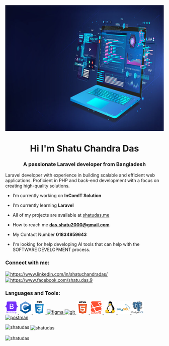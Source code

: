 <img align="center" src="https://github.com/shatudas/ShatuDas/blob/main/360_F_457937822_6guyVRMr4cCdCr36zPg7Er7WRaf0FbSn.jpg"  height="400" width="100%" />


<h1 align="center">Hi I'm Shatu Chandra Das</h1>
<h3 align="center">A passionate Laravel developer from Bangladesh</h3>

<p>Laravel developer with experience in building scalable and efficient web applications. Proficient in PHP and back-end development with a focus on creating high-quality solutions.
</p>

- I’m currently working on **InComIT Solution**

- I’m currently learning **Laravel**

- All of my projects are available at [shatudas.me](shatudas.me)

- How to reach me **das.shatu2000@gmail.com**

- My Contact Number  **01834959643**

- I'm looking for help developing AI tools that can help with the SOFTWARE DEVELOPMENT process.

<h3 align="left">Connect with me:</h3>
<p align="left">
<a href="https://linkedin.com/in/https://www.linkedin.com/in/shatuchandradas/" target="blank" >
  <img align="center" src="https://raw.githubusercontent.com/rahuldkjain/github-profile-readme-generator/master/src/images/icons/Social/linked-in-alt.svg" alt="https://www.linkedin.com/in/shatuchandradas/" height="30" width="40"  /></a>
<a href="https://fb.com/https://www.facebook.com/shatu.das.9" target="blank">
  <img align="center" src="https://raw.githubusercontent.com/rahuldkjain/github-profile-readme-generator/master/src/images/icons/Social/facebook.svg" alt="https://www.facebook.com/shatu.das.9" height="30" width="40" />
</a>
</p>

<h3 align="left">Languages and Tools:</h3>
<p align="left"> <a href="https://getbootstrap.com" target="_blank" rel="noreferrer"> <img src="https://raw.githubusercontent.com/devicons/devicon/master/icons/bootstrap/bootstrap-plain-wordmark.svg" alt="bootstrap" width="40" height="40"/> </a> <a href="https://www.cprogramming.com/" target="_blank" rel="noreferrer"> <img src="https://raw.githubusercontent.com/devicons/devicon/master/icons/c/c-original.svg" alt="c" width="40" height="40"/> </a> <a href="https://www.w3schools.com/css/" target="_blank" rel="noreferrer"> <img src="https://raw.githubusercontent.com/devicons/devicon/master/icons/css3/css3-original-wordmark.svg" alt="css3" width="40" height="40"/> </a> <a href="https://www.figma.com/" target="_blank" rel="noreferrer"> <img src="https://www.vectorlogo.zone/logos/figma/figma-icon.svg" alt="figma" width="40" height="40"/> </a> <a href="https://git-scm.com/" target="_blank" rel="noreferrer"> <img src="https://www.vectorlogo.zone/logos/git-scm/git-scm-icon.svg" alt="git" width="40" height="40"/> </a> <a href="https://www.w3.org/html/" target="_blank" rel="noreferrer"> <img src="https://raw.githubusercontent.com/devicons/devicon/master/icons/html5/html5-original-wordmark.svg" alt="html5" width="40" height="40"/> </a> <a href="https://laravel.com/" target="_blank" rel="noreferrer"> <img src="https://raw.githubusercontent.com/devicons/devicon/master/icons/laravel/laravel-plain-wordmark.svg" alt="laravel" width="40" height="40"/> </a> <a href="https://www.linux.org/" target="_blank" rel="noreferrer"> <img src="https://raw.githubusercontent.com/devicons/devicon/master/icons/linux/linux-original.svg" alt="linux" width="40" height="40"/> </a> <a href="https://www.mysql.com/" target="_blank" rel="noreferrer"> <img src="https://raw.githubusercontent.com/devicons/devicon/master/icons/mysql/mysql-original-wordmark.svg" alt="mysql" width="40" height="40"/> </a> <a href="https://www.postgresql.org" target="_blank" rel="noreferrer"> <img src="https://raw.githubusercontent.com/devicons/devicon/master/icons/postgresql/postgresql-original-wordmark.svg" alt="postgresql" width="40" height="40"/> </a> <a href="https://postman.com" target="_blank" rel="noreferrer"> <img src="https://www.vectorlogo.zone/logos/getpostman/getpostman-icon.svg" alt="postman" width="40" height="40"/> </a> </p>

<p><img align="left" src="https://github-readme-stats.vercel.app/api/top-langs?username=shatudas&show_icons=true&locale=en&layout=compact" alt="shatudas" /></p>

<p>&nbsp;<img align="center" src="https://github-readme-stats.vercel.app/api?username=shatudas&show_icons=true&locale=en" alt="shatudas" /></p>

<p><img align="center" src="https://github-readme-streak-stats.herokuapp.com/?user=shatudas&" alt="shatudas" /></p>
